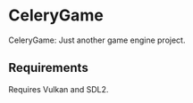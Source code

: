 # CeleryGame
CeleryGame: Just another game engine project.

## Requirements
Requires Vulkan and SDL2.
